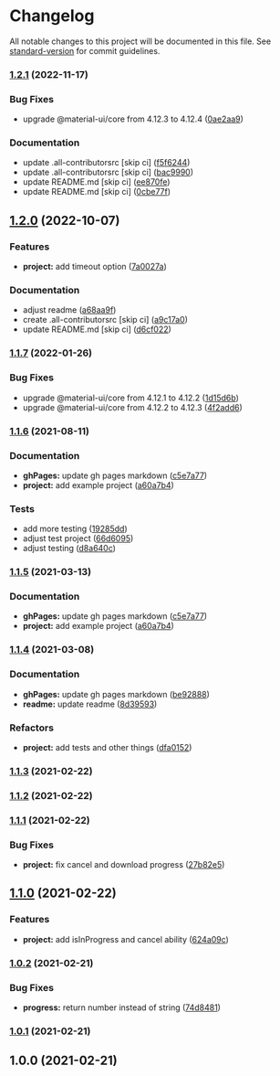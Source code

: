 # Changelog

All notable changes to this project will be documented in this file. See [standard-version](https://github.com/conventional-changelog/standard-version) for commit guidelines.

### [1.2.1](https://github.com/olavoparno/react-use-downloader/compare/v1.2.0...v1.2.1) (2022-11-17)


### Bug Fixes

* upgrade @material-ui/core from 4.12.3 to 4.12.4 ([0ae2aa9](https://github.com/olavoparno/react-use-downloader/commit/0ae2aa9d537291c6d44049ad369ffdc9c2de2399))


### Documentation

* update .all-contributorsrc [skip ci] ([f5f6244](https://github.com/olavoparno/react-use-downloader/commit/f5f6244b2436167a24f59cfa81aaf8d7e661b1c0))
* update .all-contributorsrc [skip ci] ([bac9990](https://github.com/olavoparno/react-use-downloader/commit/bac9990cbecb5ec41daab25f7de20daf2bca0b6f))
* update README.md [skip ci] ([ee870fe](https://github.com/olavoparno/react-use-downloader/commit/ee870fe70153454eb5039dbfb289282263f0c2ec))
* update README.md [skip ci] ([0cbe77f](https://github.com/olavoparno/react-use-downloader/commit/0cbe77f12a3a62855deccb6522f274daee5c74a3))

## [1.2.0](https://github.com/olavoparno/react-use-downloader/compare/v1.1.7...v1.2.0) (2022-10-07)


### Features

* **project:** add timeout option ([7a0027a](https://github.com/olavoparno/react-use-downloader/commit/7a0027a58d4c2774f6c3ba8bcce39db721be8371))


### Documentation

* adjust readme ([a68aa9f](https://github.com/olavoparno/react-use-downloader/commit/a68aa9f18a2756703e4a22c180c4bf0758a77a7b))
* create .all-contributorsrc [skip ci] ([a9c17a0](https://github.com/olavoparno/react-use-downloader/commit/a9c17a087c274ac0f3a2c8950c30030ba911f7b9))
* update README.md [skip ci] ([d6cf022](https://github.com/olavoparno/react-use-downloader/commit/d6cf0222a7995a07e9e0545ad528bc88b6469a53))

### [1.1.7](https://github.com/olavoparno/react-use-downloader/compare/v1.1.6...v1.1.7) (2022-01-26)


### Bug Fixes

* upgrade @material-ui/core from 4.12.1 to 4.12.2 ([1d15d6b](https://github.com/olavoparno/react-use-downloader/commit/1d15d6ba80ec216195b627d60d0a22728a9e6bbe))
* upgrade @material-ui/core from 4.12.2 to 4.12.3 ([4f2add6](https://github.com/olavoparno/react-use-downloader/commit/4f2add6958aa9b48f33901a2fd28295df63eb1e0))

### [1.1.6](https://github.com/olavoparno/react-use-downloader/compare/v1.1.4...v1.1.6) (2021-08-11)


### Documentation

* **ghPages:** update gh pages markdown ([c5e7a77](https://github.com/olavoparno/react-use-downloader/commit/c5e7a77d138d0a05b972cf698637e65b7203ebe4))
* **project:** add example project ([a60a7b4](https://github.com/olavoparno/react-use-downloader/commit/a60a7b4ba8ee80b4bf6a6fe9ef8e214cb87a12ff))


### Tests

* add more testing ([19285dd](https://github.com/olavoparno/react-use-downloader/commit/19285dd1a20c1b4c0443a129a9be4464044a6b12))
* adjust test project ([66d6095](https://github.com/olavoparno/react-use-downloader/commit/66d60953ced492adb64fe3b63d349a8958116483))
* adjust testing ([d8a640c](https://github.com/olavoparno/react-use-downloader/commit/d8a640cf854fae08fd1bcb40784501ac4ce231bf))

### [1.1.5](https://github.com/olavoparno/react-use-downloader/compare/v1.1.4...v1.1.5) (2021-03-13)


### Documentation

* **ghPages:** update gh pages markdown ([c5e7a77](https://github.com/olavoparno/react-use-downloader/commit/c5e7a77d138d0a05b972cf698637e65b7203ebe4))
* **project:** add example project ([a60a7b4](https://github.com/olavoparno/react-use-downloader/commit/a60a7b4ba8ee80b4bf6a6fe9ef8e214cb87a12ff))

### [1.1.4](https://github.com/olavoparno/react-use-downloader/compare/v1.1.3...v1.1.4) (2021-03-08)


### Documentation

* **ghPages:** update gh pages markdown ([be92888](https://github.com/olavoparno/react-use-downloader/commit/be92888a91f9134b412c12c6cdff9fc259ef1b43))
* **readme:** update readme ([8d39593](https://github.com/olavoparno/react-use-downloader/commit/8d39593c5a57dfdd0e88842b2cef41a05b8f7d00))


### Refactors

* **project:** add tests and other things ([dfa0152](https://github.com/olavoparno/react-use-downloader/commit/dfa01527e7e676adf91d30a2d0724c49d4a3b6e0))

### [1.1.3](https://github.com/olavoparno/react-use-downloader/compare/v1.1.2...v1.1.3) (2021-02-22)

### [1.1.2](https://github.com/olavoparno/react-use-downloader/compare/v1.1.1...v1.1.2) (2021-02-22)

### [1.1.1](https://github.com/olavoparno/react-use-downloader/compare/v1.1.0...v1.1.1) (2021-02-22)


### Bug Fixes

* **project:** fix cancel and download progress ([27b82e5](https://github.com/olavoparno/react-use-downloader/commit/27b82e595fb106270925c033f1dd44a3737e9f99))

## [1.1.0](https://github.com/olavoparno/react-use-downloader/compare/v1.0.2...v1.1.0) (2021-02-22)


### Features

* **project:** add isInProgress and cancel ability ([624a09c](https://github.com/olavoparno/react-use-downloader/commit/624a09c28d5071e44164a97657cd86ab9e4140c8))

### [1.0.2](https://github.com/olavoparno/react-use-downloader/compare/v1.0.1...v1.0.2) (2021-02-21)


### Bug Fixes

* **progress:** return number instead of string ([74d8481](https://github.com/olavoparno/react-use-downloader/commit/74d8481ed41f59d0bffb0865c37ddcd9e7d9c024))

### [1.0.1](https://github.com/olavoparno/react-use-downloader/compare/v1.0.0...v1.0.1) (2021-02-21)

## 1.0.0 (2021-02-21)
